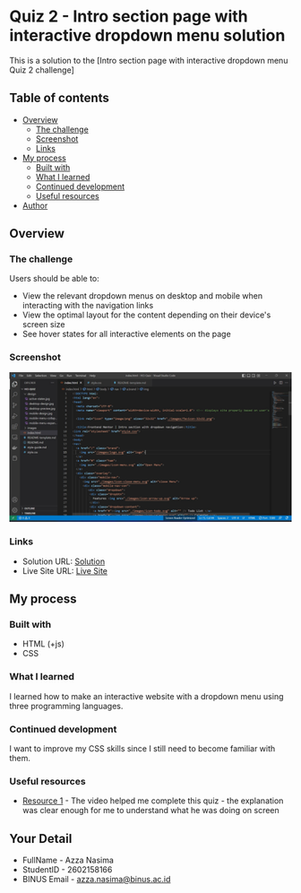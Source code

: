# Quiz 2 - Intro section page with interactive dropdown menu solution

This is a solution to the [Intro section page with interactive dropdown menu Quiz 2 challenge]

## Table of contents

- [Overview](#overview)
  - [The challenge](#the-challenge)
  - [Screenshot](#screenshot)
  - [Links](#links)
- [My process](#my-process)
  - [Built with](#built-with)
  - [What I learned](#what-i-learned)
  - [Continued development](#continued-development)
  - [Useful resources](#useful-resources)
- [Author](#author)


## Overview

### The challenge

Users should be able to:

- View the relevant dropdown menus on desktop and mobile when interacting with the navigation links
- View the optimal layout for the content depending on their device's screen size
- See hover states for all interactive elements on the page

### Screenshot
![Screenshot of my solution](./images/screenshot.jpg)

### Links

- Solution URL: [Solution](https://github.com/azzansm/HCI-Quiz)
- Live Site URL: [Live Site](https://azzansm.github.io/HCI-Quiz/)

## My process

### Built with

- HTML (+js)
- CSS


### What I learned

I learned how to make an interactive website with a dropdown menu using three programming languages.

### Continued development

I want to improve my CSS skills since I still need to become familiar with them. 

### Useful resources

- [Resource 1](https://youtu.be/KQfTynDkEng) - The video helped me complete this quiz - the explanation was clear enough for me to understand what he was doing on screen

## Your Detail 

- FullName - Azza Nasima
- StudentID - 2602158166
- BINUS Email - azza.nasima@binus.ac.id
